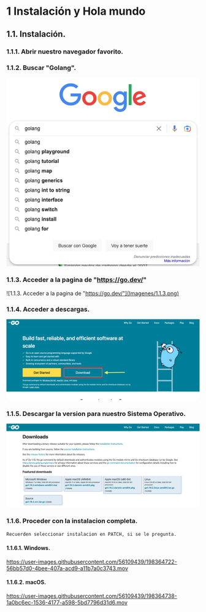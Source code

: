 # 1 Instalación y Hola mundo

## 1.1. Instalación.

### 1.1.1. Abrir nuestro navegador favorito.
### 1.1.2. Buscar "Golang".
![1.1.2. Buscar "Golang"](Imagenes/1.1.2.png)
### 1.1.3. Acceder a la pagina de "https://go.dev/"
![1.1.3. Acceder a la pagina de "https://go.dev/"](Imagenes/1.1.3.png)

### 1.1.4. Acceder a descargas.
![1.1.4. Acceder a descargas.](Imagenes/1.1.4.png)

### 1.1.5. Descargar la version para nuestro Sistema Operativo.
![](Imagenes/1.1.5.png)

### 1.1.6. Proceder con la instalacion completa.
    Recuerden seleccionar instalacion en PATCH, si se le pregunta.
    
#### 1.1.6.1. Windows.
https://user-images.githubusercontent.com/56109439/198364722-56bb57d0-4bee-407a-acd9-a11b7a0c3743.mov

#### 1.1.6.2. macOS.
https://user-images.githubusercontent.com/56109439/198364738-1a0bc6ec-1536-4177-a598-5bd7796d31d6.mov

